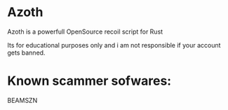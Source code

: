 # Azoth
Azoth is a powerfull OpenSource recoil script for Rust

Its for educational purposes only and i am not responsible if your account gets banned.

# Known scammer sofwares:
BEAMSZN
